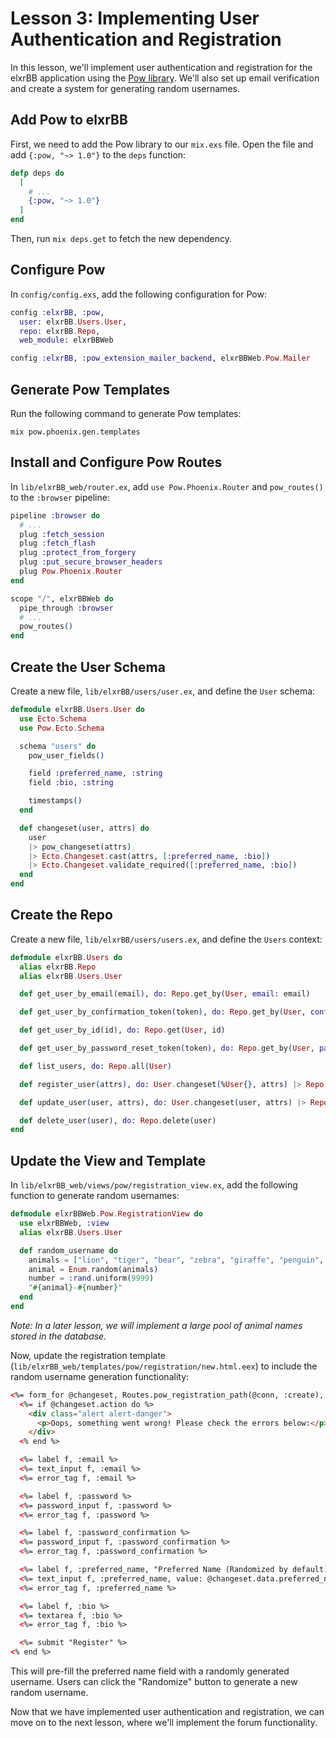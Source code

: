 # Lesson 3: Implementing User Authentication and Registration

In this lesson, we'll implement user authentication and registration for the elxrBB application using the [Pow library](https://powauth.com/). We'll also set up email verification and create a system for generating random usernames.

## Add Pow to elxrBB

First, we need to add the Pow library to our `mix.exs` file. Open the file and add `{:pow, "~> 1.0"}` to the `deps` function:

```elixir
defp deps do
  [
    # ...
    {:pow, "~> 1.0"}
  ]
end
```

Then, run `mix deps.get` to fetch the new dependency.

## Configure Pow

In `config/config.exs`, add the following configuration for Pow:

```elixir
config :elxrBB, :pow,
  user: elxrBB.Users.User,
  repo: elxrBB.Repo,
  web_module: elxrBBWeb

config :elxrBB, :pow_extension_mailer_backend, elxrBBWeb.Pow.Mailer
```

## Generate Pow Templates

Run the following command to generate Pow templates:

```
mix pow.phoenix.gen.templates
```

## Install and Configure Pow Routes

In `lib/elxrBB_web/router.ex`, add `use Pow.Phoenix.Router` and `pow_routes()` to the `:browser` pipeline:

```elixir
pipeline :browser do
  # ...
  plug :fetch_session
  plug :fetch_flash
  plug :protect_from_forgery
  plug :put_secure_browser_headers
  plug Pow.Phoenix.Router
end

scope "/", elxrBBWeb do
  pipe_through :browser
  # ...
  pow_routes()
end
```

## Create the User Schema

Create a new file, `lib/elxrBB/users/user.ex`, and define the `User` schema:

```elixir
defmodule elxrBB.Users.User do
  use Ecto.Schema
  use Pow.Ecto.Schema

  schema "users" do
    pow_user_fields()

    field :preferred_name, :string
    field :bio, :string

    timestamps()
  end

  def changeset(user, attrs) do
    user
    |> pow_changeset(attrs)
    |> Ecto.Changeset.cast(attrs, [:preferred_name, :bio])
    |> Ecto.Changeset.validate_required([:preferred_name, :bio])
  end
end
```

## Create the Repo

Create a new file, `lib/elxrBB/users/users.ex`, and define the `Users` context:

```elixir
defmodule elxrBB.Users do
  alias elxrBB.Repo
  alias elxrBB.Users.User

  def get_user_by_email(email), do: Repo.get_by(User, email: email)

  def get_user_by_confirmation_token(token), do: Repo.get_by(User, confirmation_token: token)

  def get_user_by_id(id), do: Repo.get(User, id)

  def get_user_by_password_reset_token(token), do: Repo.get_by(User, password_reset_token: token)

  def list_users, do: Repo.all(User)

  def register_user(attrs), do: User.changeset(%User{}, attrs) |> Repo.insert()

  def update_user(user, attrs), do: User.changeset(user, attrs) |> Repo.update()

  def delete_user(user), do: Repo.delete(user)
end
```

## Update the View and Template

In `lib/elxrBB_web/views/pow/registration_view.ex`, add the following function to generate random usernames:

```elixir
defmodule elxrBBWeb.Pow.RegistrationView do
  use elxrBBWeb, :view
  alias elxrBB.Users.User

  def random_username do
    animals = ["lion", "tiger", "bear", "zebra", "giraffe", "penguin", "koala", "elephant", "rhino", "kangaroo"]
    animal = Enum.random(animals)
    number = :rand.uniform(9999)
    "#{animal}-#{number}"
  end
end
```

_Note: In a later lesson, we will implement a large pool of animal names stored in the database._

Now, update the registration template (`lib/elxrBB_web/templates/pow/registration/new.html.eex`) to include the random username generation functionality:

```html
<%= form_for @changeset, Routes.pow_registration_path(@conn, :create), fn f -> %>
  <%= if @changeset.action do %>
    <div class="alert alert-danger">
      <p>Oops, something went wrong! Please check the errors below:</p>
    </div>
  <% end %>

  <%= label f, :email %>
  <%= text_input f, :email %>
  <%= error_tag f, :email %>

  <%= label f, :password %>
  <%= password_input f, :password %>
  <%= error_tag f, :password %>

  <%= label f, :password_confirmation %>
  <%= password_input f, :password_confirmation %>
  <%= error_tag f, :password_confirmation %>

  <%= label f, :preferred_name, "Preferred Name (Randomized by default)" %>
  <%= text_input f, :preferred_name, value: @changeset.data.preferred_name || random_username() %>
  <%= error_tag f, :preferred_name %>

  <%= label f, :bio %>
  <%= textarea f, :bio %>
  <%= error_tag f, :bio %>

  <%= submit "Register" %>
<% end %>
```

This will pre-fill the preferred name field with a randomly generated username. Users can click the "Randomize" button to generate a new random username.

Now that we have implemented user authentication and registration, we can move on to the next lesson, where we'll implement the forum functionality.
